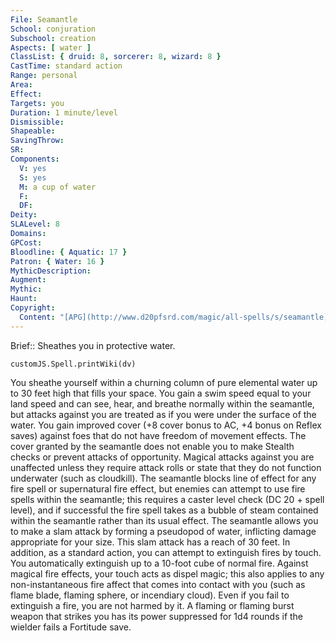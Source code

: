 ```yaml
---
File: Seamantle
School: conjuration
Subschool: creation
Aspects: [ water ]
ClassList: { druid: 8, sorcerer: 8, wizard: 8 }
CastTime: standard action
Range: personal
Area: 
Effect: 
Targets: you
Duration: 1 minute/level
Dismissible: 
Shapeable: 
SavingThrow: 
SR: 
Components:
  V: yes
  S: yes
  M: a cup of water
  F: 
  DF: 
Deity: 
SLALevel: 8
Domains: 
GPCost: 
Bloodline: { Aquatic: 17 }
Patron: { Water: 16 }
MythicDescription: 
Augment: 
Mythic: 
Haunt: 
Copyright:
  Content: "[APG](http://www.d20pfsrd.com/magic/all-spells/s/seamantle)"
---
```

Brief:: Sheathes you in protective water.

```dataviewjs
customJS.Spell.printWiki(dv)
```

You sheathe yourself within a churning column of pure elemental water up to 30 feet high that fills your space. You gain a swim speed equal to your land speed and can see, hear, and breathe normally within the seamantle, but attacks against you are treated as if you were under the surface of the water. You gain improved cover (+8 cover bonus to AC, +4 bonus on Reflex saves) against foes that do not have freedom of movement effects. The cover granted by the seamantle does not enable you to make Stealth checks or prevent attacks of opportunity. Magical attacks against you are unaffected unless they require attack rolls or state that they do not function underwater (such as cloudkill).  The seamantle blocks line of effect for any fire spell or supernatural fire effect, but enemies can attempt to use fire spells within the seamantle; this requires a caster level check (DC 20 + spell level), and if successful the fire spell takes as a bubble of steam contained within the seamantle rather than its usual effect.  The seamantle allows you to make a slam attack by forming a pseudopod of water, inflicting damage appropriate for your size. This slam attack has a reach of 30 feet. In addition, as a standard action, you can attempt to extinguish fires by touch.  You automatically extinguish up to a 10-foot cube of normal fire. Against magical fire effects, your touch acts as dispel magic; this also applies to any non-instantaneous fire affect that comes into contact with you (such as flame blade, flaming sphere, or incendiary cloud). Even if you fail to extinguish a fire, you are not harmed by it. A flaming or flaming burst weapon that strikes you has its power suppressed for 1d4 rounds if the wielder fails a Fortitude save.
